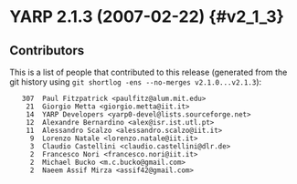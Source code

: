 YARP 2.1.3 (2007-02-22)                                                {#v2_1_3}
=======================

Contributors
------------

This is a list of people that contributed to this release (generated from the
git history using `git shortlog -ens --no-merges v2.1.0...v2.1.3`):

```
   307	Paul Fitzpatrick <paulfitz@alum.mit.edu>
    21	Giorgio Metta <giorgio.metta@iit.it>
    14	YARP Developers <yarp0-devel@lists.sourceforge.net>
    12	Alexandre Bernardino <alex@isr.ist.utl.pt>
    11	Alessandro Scalzo <alessandro.scalzo@iit.it>
     9	Lorenzo Natale <lorenzo.natale@iit.it>
     3	Claudio Castellini <claudio.castellini@dlr.de>
     2	Francesco Nori <francesco.nori@iit.it>
     2	Michael Bucko <m.c.bucko@gmail.com>
     2	Naeem Assif Mirza <assif42@gmail.com>
```
